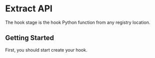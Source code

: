 # Extract API

The hook stage is the hook Python function from any registry location.

## Getting Started

First, you should start create your hook.
